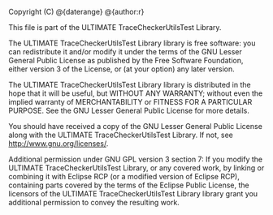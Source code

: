 Copyright (C) @{daterange} @{author:r}

This file is part of the ULTIMATE TraceCheckerUtilsTest Library.

The ULTIMATE TraceCheckerUtilsTest Library library is free software: you can redistribute it and/or modify
it under the terms of the GNU Lesser General Public License as published
by the Free Software Foundation, either version 3 of the License, or
(at your option) any later version.

The ULTIMATE TraceCheckerUtilsTest Library library is distributed in the hope that it will be useful,
but WITHOUT ANY WARRANTY; without even the implied warranty of
MERCHANTABILITY or FITNESS FOR A PARTICULAR PURPOSE.  See the
GNU Lesser General Public License for more details.

You should have received a copy of the GNU Lesser General Public License
along with the ULTIMATE TraceCheckerUtilsTest Library. If not, see <http://www.gnu.org/licenses/>.

Additional permission under GNU GPL version 3 section 7:
If you modify the ULTIMATE TraceCheckerUtilsTest Library, or any covered work, by linking
or combining it with Eclipse RCP (or a modified version of Eclipse RCP),
containing parts covered by the terms of the Eclipse Public License, the
licensors of the ULTIMATE TraceCheckerUtilsTest Library library grant you additional permission
to convey the resulting work.

